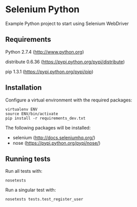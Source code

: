 Selenium Python
===============

Example Python project to start using Selenium WebDriver

Requirements
------------

Python 2.7.4 (http://www.python.org)

distribute 0.6.36 (https://pypi.python.org/pypi/distribute)

pip 1.3.1 (https://pypi.python.org/pypi/pip)

Installation
------------

Configure a virtual environment with the required packages:

```
virtualenv ENV
source ENV/bin/activate
pip install -r requirements_dev.txt
```

The following packages will be installed:
  * selenium (http://docs.seleniumhq.org/)
  * nose (https://pypi.python.org/pypi/nose/)

Running tests
-------------

Run all tests with:

```
nosetests
```

Run a singular test with:

```
nosetests tests.test_register_user
```
